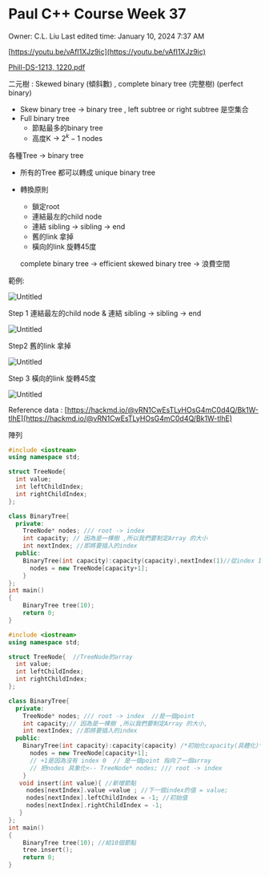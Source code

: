 # Paul C++ Course Week 37

Owner: C.L. Liu
Last edited time: January 10, 2024 7:37 AM

[https://youtu.be/vAfI1XJz9ic](https://youtu.be/vAfI1XJz9ic)

[Phill-DS-1213, 1220.pdf](Paul%20C++%20Course%20Week%2037%208048b80649704dc9b649628c4bb09c22/Phill-DS-1213_1220.pdf)

二元樹 : Skewed binary (傾斜數) , complete binary tree (完整樹) (perfect binary) 

- Skew binary tree → binary tree , left subtree or right subtree 是空集合
- Full binary tree
    - 節點最多的binary tree
    - 高度K  -> $2 ^k-1$  nodes

各種Tree -> binary tree  

- 所有的Tree 都可以轉成 unique binary tree
- 轉換原則
    - 鎖定root
    - 連結最左的child node
    - 連結 sibling -> sibling -> end
    - 舊的link 拿掉
    - 橫向的link 旋轉45度
    
    complete binary tree → efficient
    skewed binary tree → 浪費空間
    

範例: 

![Untitled](Paul%20C++%20Course%20Week%2037%208048b80649704dc9b649628c4bb09c22/Untitled.png)

 Step 1  連結最左的child node & 連結 sibling -> sibling -> end 

![Untitled](Paul%20C++%20Course%20Week%2037%208048b80649704dc9b649628c4bb09c22/Untitled%201.png)

Step2 舊的link 拿掉 

![Untitled](Paul%20C++%20Course%20Week%2037%208048b80649704dc9b649628c4bb09c22/Untitled%202.png)

Step 3 橫向的link 旋轉45度 

![Untitled](Paul%20C++%20Course%20Week%2037%208048b80649704dc9b649628c4bb09c22/Untitled%203.png)

Reference data : [https://hackmd.io/@vRN1CwEsTLyHOsG4mC0d4Q/Bk1W-tlhE](https://hackmd.io/@vRN1CwEsTLyHOsG4mC0d4Q/Bk1W-tlhE) 

陣列 

```cpp
#include <iostream>
using namespace std;

struct TreeNode{
  int value;
  int leftChildIndex;
  int rightChildIndex;
};

class BinaryTree{
  private:
    TreeNode* nodes; /// root -> index 
    int capacity; // 因為是一棵樹 ,所以我們要制定Array 的大小
    int nextIndex; //即將要插入的index 
  public:
    BinaryTree(int capacity):capacity(capacity),nextIndex(1)//從index 1開始 因為沒有index 0{
      nodes = new TreeNode[capacity+1];
    }
};
int main() 
{
    BinaryTree tree(10);
    return 0;
}
```

```cpp
#include <iostream>
using namespace std;

struct TreeNode{  //TreeNode的array 
  int value;
  int leftChildIndex;
  int rightChildIndex;
};

class BinaryTree{
  private:
    TreeNode* nodes; /// root -> index  //是一個point 
    int capacity;// 因為是一棵樹 ,所以我們要制定Array 的大小,
    int nextIndex; //即將要插入的index 
  public:
    BinaryTree(int capacity):capacity(capacity) /*初始化capacity(具體化)*/ ,nextIndex(1){
      nodes = new TreeNode[capacity+1];  
      // +1是因為沒有 index 0  // 是一個point 指向了一個array 
      // 把nodes 具象化<-- TreeNode* nodes; /// root -> index 
    }
   void insert(int value){ //新增節點
     nodes[nextIndex].value =value ; //下一個index的值 = value;
     nodes[nextIndex].leftChildIndex = -1; //初始值
     nodes[nextIndex].rightChildIndex = -1;
   }   
};
int main() 
{
    BinaryTree tree(10); //給10個節點
    tree.insert();
    return 0;
} 

```
